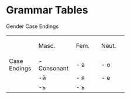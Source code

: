 <h1>Grammar Tables</h1>


<p>Gender Case Endings </p>

<table style="height: 182px; width: 324.03125px;">
<tbody>
<tr style="height: 48px;">
<td style="width: 68px; height: 48px;">&nbsp;</td>
<td style="width: 91px; height: 48px;">Masc.</td>
<td style="width: 67px; height: 48px;">
<p>Fem.</p>
</td>
<td style="width: 69.03125px; height: 48px;">Neut.</td>
</tr>
<tr style="height: 38px;">
<td style="width: 68px; height: 38px;">Case Endings</td>
<td style="width: 91px; height: 38px;">- Consonant</td>
<td style="width: 67px; height: 38px;">- а</td>
<td style="width: 69.03125px; height: 38px;">- о</td>
</tr>
<tr style="height: 20px;">
<td style="width: 68px; height: 20px;">&nbsp;</td>
<td style="width: 91px; height: 20px;">-й</td>
<td style="width: 67px; height: 20px;">- я</td>
<td style="width: 69.03125px; height: 20px;">- е</td>
</tr>
<tr style="height: 20px;">
<td style="width: 68px; height: 20px;">&nbsp;</td>
<td style="width: 91px; height: 20px;">-ь</td>
<td style="width: 67px; height: 20px;">- ь</td>
<td style="width: 69.03125px; height: 20px;">&nbsp;</td>
</tr>
</tbody>
</table>

